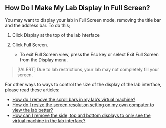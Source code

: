 ## How Do I Make My Lab Display In Full Screen?

You may want to display your lab in Full Screen mode, removing the title bar and the address bar. To do this; 
1. Click Display at the top of the lab interface

1. Click Full Screen. 
    - To exit Full Screen view, press the Esc key or select Exit Full Screen from the Display menu. 
    
> [!ALERT] Due to lab restrictions, your lab may not completely fill your screen.

For other ways to ways to control the size of the display of the lab interface, please read these articles:

- [How do I remove the scroll bars in my lab’s virtual machine?](how-do-i-remove-the-scroll-bars-in-my-labs-virtual-machine.md)
- [How do I resize the screen resolution setting on my own computer to view the lab better?](how-do-i-resize-the-screen-resolution-setting-on-my-own-computer-to-view-the-lab-better.md)
- [How can I remove the side, top and bottom displays to only see the virtual machine in the lab interface?](how-can-i-remove-the-side-top-and-bottom-displays-to-only-see-the-virtual-machine-in-the-lab-interface.md)
